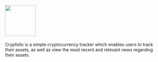 # <img src="https://i.imgur.com/5LEqkQ1.png" width="100dp">


<p>
Crypfolio is a simple cryptocurrency tracker which enables users to track their assets, as well as view the most recent and relevant news regarding their assets.
<p>
